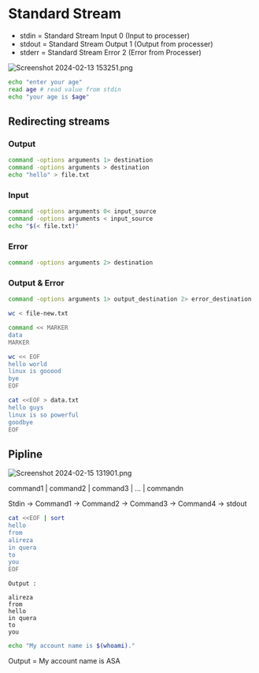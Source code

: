 # Standard Stream

- stdin    = Standard Stream Input   0  (Input to processer)
- stdout = Standard Stream Output 1 (Output from processer)
- stderr  = Standard Stream Error     2 (Error from Processer)

![Screenshot 2024-02-13 153251.png](Standard%20Stream%203e15e4dd7ff74cbd8a94ba5b39710fd1/Screenshot_2024-02-13_153251.png)

```bash
echo "enter your age"
read age # read value from stdin
echo "your age is $age"
```

## Redirecting streams
### Output
```bash
command -options arguments 1> destination
command -options arguments > destination
echo "hello" > file.txt
```
### Input
```bash
command -options arguments 0< input_source
command -options arguments < input_source
echo "$(< file.txt)"
```
### Error
```bash
command -options arguments 2> destination
```
### Output & Error
```bash
command -options arguments 1> output_destination 2> error_destination
```

```bash
wc < file-new.txt
```

```bash
command << MARKER
data
MARKER
```

```bash
wc << EOF
hello world
linux is gooood
bye
EOF
```

```bash
cat <<EOF > data.txt
hello guys
linux is so powerful
goodbye
EOF
```

## Pipline

![Screenshot 2024-02-15 131901.png](Standard%20Stream%203e15e4dd7ff74cbd8a94ba5b39710fd1/Screenshot_2024-02-15_131901.png)

command1 | command2 | command3 | ... | commandn

Stdin → Command1 → Command2 → Command3 → Command4 → stdout

```bash
cat <<EOF | sort
hello
from
alireza
in quera
to
you
EOF
```

```
Output : 

alireza
from
hello
in quera
to
you
```

```bash
echo "My account name is $(whoami)."
```

Output = My account  name is ASA

